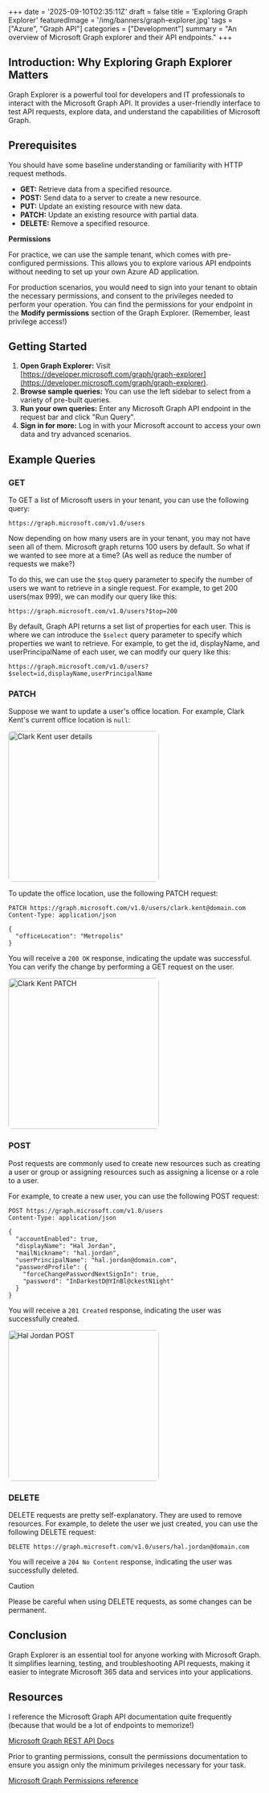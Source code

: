 +++
date = '2025-09-10T02:35:11Z'
draft = false
title = 'Exploring Graph Explorer'
featuredImage = '/img/banners/graph-explorer.jpg'
tags = ["Azure", "Graph API"]
categories = ["Development"]
summary = "An overview of Microsoft Graph explorer and their API endpoints."
+++

## Introduction: Why Exploring Graph Explorer Matters

Graph Explorer is a powerful tool for developers and IT professionals to interact with the Microsoft Graph API. It provides a user-friendly interface to test API requests, explore data, and understand the capabilities of Microsoft Graph.

## Prerequisites

You should have some baseline understanding or familiarity with HTTP request methods.
- **GET:** Retrieve data from a specified resource. 
- **POST:** Send data to a server to create a new resource.
- **PUT:** Update an existing resource with new data.
- **PATCH:** Update an existing resource with partial data.
- **DELETE:** Remove a specified resource.

**Permissions**

For practice, we can use the sample tenant, which comes with pre-configured permissions. This allows you to explore various API endpoints without needing to set up your own Azure AD application. 

For production scenarios, you would need to sign into your tenant to obtain the necessary permissions, and consent to the privileges needed to perform your operation.
You can find the permissions for your endpoint in the **Modify permissions** section of the Graph Explorer. (Remember, least privilege access!)

## Getting Started

1. **Open Graph Explorer:** Visit [https://developer.microsoft.com/graph/graph-explorer](https://developer.microsoft.com/graph/graph-explorer).
2. **Browse sample queries:** You can use the left sidebar to select from a variety of pre-built queries.
3. **Run your own queries:** Enter any Microsoft Graph API endpoint in the request bar and click "Run Query".
4. **Sign in for more:** Log in with your Microsoft account to access your own data and try advanced scenarios.

## Example Queries

### GET
To GET a list of Microsoft users in your tenant, you can use the following query:

```HTTP
https://graph.microsoft.com/v1.0/users
```
Now depending on how many users are in your tenant, you may not have seen all of them. Microsoft graph returns 100 users by default. So what if we wanted to see more at a time? (As well as reduce the number of requests we make?)


To do this, we can use the `$top` query parameter to specify the number of users we want to retrieve in a single request. For example, to get 200 users(max 999), we can modify our query like this:

```HTTP
https://graph.microsoft.com/v1.0/users?$top=200
```

By default, Graph API returns a set list of properties for each user. This is where we can introduce the `$select` query parameter to specify which properties we want to retrieve. For example, to get the id, displayName, and userPrincipalName of each user, we can modify our query like this:

```HTTP
https://graph.microsoft.com/v1.0/users?$select=id,displayName,userPrincipalName 
```

### PATCH

Suppose we want to update a user's office location. For example, Clark Kent's current office location is `null`:

<img src="/img/content/clark_kent.png" alt="Clark Kent user details" style="width:300px; border-radius:8px; display:block;" />

To update the office location, use the following PATCH request:

```http
PATCH https://graph.microsoft.com/v1.0/users/clark.kent@domain.com
Content-Type: application/json

{
  "officeLocation": "Metropolis"
}
```

You will receive a `200 OK` response, indicating the update was successful. You can verify the change by performing a GET request on the user.

<img src="/img/content/clark_kent_patch.png" alt="Clark Kent PATCH" style="width:300px; border-radius:8px; display:block;" />


### POST
Post requests are commonly used to create new resources such as creating a user or group or assigning resources such as assigning a license or a role to a user.

For example, to create a new user, you can use the following POST request:

```http
POST https://graph.microsoft.com/v1.0/users
Content-Type: application/json

{
  "accountEnabled": true,
  "displayName": "Hal Jordan",
  "mailNickname": "hal.jordan",
  "userPrincipalName": "hal.jordan@domain.com",
  "passwordProfile": {
    "forceChangePasswordNextSignIn": true,
    "password": "InDarkestD@YInBl@ckestN1ight"
  }
}
```

You will receive a `201 Created` response, indicating the user was successfully created.

<img src="/img/content/hal_jordan_create.png" alt="Hal Jordan POST" style="width:300px; border-radius:8px; display:block;" />

### DELETE
DELETE requests are pretty self-explanatory. They are used to remove resources. For example, to delete the user we just created, you can use the following DELETE request:

```http
DELETE https://graph.microsoft.com/v1.0/users/hal.jordan@domain.com
```

You will receive a `204 No Content` response, indicating the user was successfully deleted.

> [!CAUTION]
> Please be careful when using DELETE requests, as some changes can be permanent.


## Conclusion

Graph Explorer is an essential tool for anyone working with Microsoft Graph. It simplifies learning, testing, and troubleshooting API requests, making it easier to integrate Microsoft 365 data and services into your applications.

## Resources
I reference the Microsoft Graph API documentation quite frequently (because that would be a lot of endpoints to memorize!)

[Microsoft Graph REST API Docs](https://learn.microsoft.com/en-us/graph/api/overview?view=graph-rest-1.0)

Prior to granting permissions, consult the permissions documentation to ensure you assign only the minimum privileges necessary for your task.

[Microsoft Graph Permissions reference](https://learn.microsoft.com/en-us/graph/permissions-reference)
